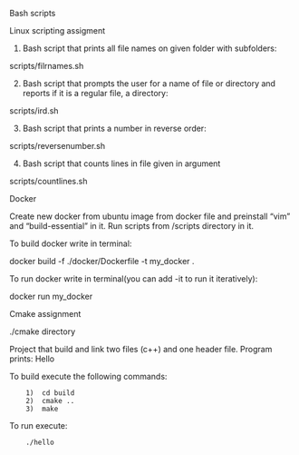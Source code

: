 Bash scripts

Linux scripting assigment


1) Bash script that prints all file names on given folder with subfolders: 

scripts/filrnames.sh

2) Bash script that prompts the user for a name of file or directory and
   reports if it is a regular file, a directory:

scripts/ird.sh

3) Bash script that prints a number in reverse order:

scripts/reversenumber.sh

4) Bash script that counts lines in file given in argument

scripts/countlines.sh



Docker

Create new docker from ubuntu image from docker file and preinstall “vim” and “build-essential” in it.
Run scripts from /scripts directory in it.


To build docker write in terminal:

docker build -f ./docker/Dockerfile -t my_docker .

To run docker write in terminal(you can add -it to run it iteratively):

docker run my_docker



Cmake assignment

./cmake directory

Project that build and link two files (c++) and one header file.
Program prints:
Hello


To build execute the following commands:

        1)  cd build
        2)  cmake ..
        3)  make

To run execute:

        ./hello

